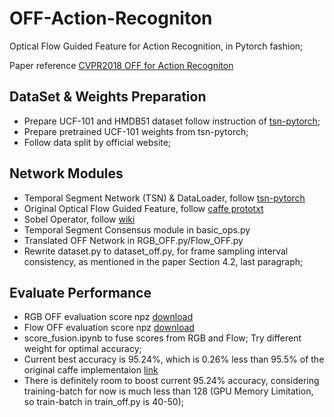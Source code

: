 # OFF-Action-Recogniton
Optical Flow Guided Feature for Action Recognition, in Pytorch fashion;

Paper reference [CVPR2018 OFF for Action Recogniton](https://arxiv.org/pdf/1711.11152.pdf)

## DataSet & Weights Preparation
+ Prepare UCF-101 and HMDB51 dataset follow instruction of [tsn-pytorch](https://github.com/yjxiong/tsn-pytorch);
+ Prepare pretrained UCF-101 weights from tsn-pytorch;
+ Follow data split by official website;

## Network Modules
+ Temporal Segment Network (TSN) & DataLoader, follow [tsn-pytorch](https://github.com/yjxiong/tsn-pytorch)
+ Original Optical Flow Guided Feature, follow [caffe prototxt](https://github.com/kevin-ssy/Optical-Flow-Guided-Feature/blob/master/models/ucf101/rgb_off/1/train.prototxt)
+ Sobel Operator, follow [wiki](https://en.wikipedia.org/wiki/Sobel_operator)
+ Temporal Segment Consensus module in basic_ops.py
+ Translated OFF Network in RGB_OFF.py/Flow_OFF.py
+ Rewrite dataset.py to dataset_off.py, for frame sampling interval consistency, as mentioned in the paper Section 4.2, last paragraph;

## Evaluate Performance
+ RGB OFF evaluation score npz [download](https://drive.google.com/file/d/1e5yHqC-BX22lXoSnB2GM2NqINxGbcyId/view?usp=sharing)
+ Flow OFF evaluation score npz [download](https://drive.google.com/file/d/1O3P2UH0_kWvhW_0VVBIcsJIk_iX2xJI0/view?usp=sharing)
+ score_fusion.ipynb to fuse scores from RGB and Flow; Try different weight for optimal accuracy;
+ Current best accuracy is 95.24%, which is 0.26% less than 95.5% of the original caffe implementaion [link](https://github.com/kevin-ssy/Optical-Flow-Guided-Feature)
+ There is definitely room to boost current 95.24% accuracy, considering training-batch for now is much less than 128 (GPU Memory Limitation, so train-batch in train_off.py is 40-50);
